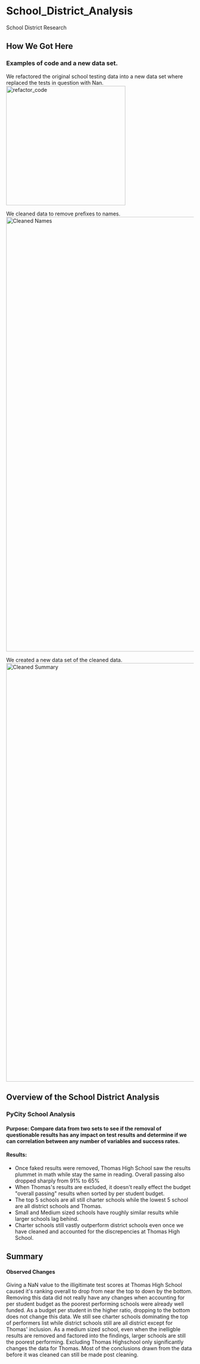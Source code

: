 # School_District_Analysis
School District Research

## How We Got Here
### Examples of code and a new data set.
We refactored the original school testing data into a new data set where replaced the tests in question with Nan.
<img width="320" alt="refactor_code" src="https://user-images.githubusercontent.com/82114481/118425426-30cd2600-b697-11eb-958b-a911ee67fdd3.png">

We cleaned data to remove prefixes to names.
<img width="1165" alt="Cleaned Names" src="https://user-images.githubusercontent.com/82114481/118425368-0da27680-b697-11eb-89b1-622849aac3a8.png">

We created a new data set of the cleaned data.
<img width="1122" alt="Cleaned Summary" src="https://user-images.githubusercontent.com/82114481/118425706-b94bc680-b697-11eb-94f5-3a263c140826.png">

## Overview of the School District Analysis
### PyCity School Analysis
#### Purpose: Compare data from two sets to see if the removal of questionable results has any impact on test results and determine if we can correlation between any number of variables and success rates.
#### Results: 
- Once faked results were removed, Thomas High School saw the results plummet in math while stay the same in reading. Overall passing also dropped sharply from 91% to 65%
- When Thomas's results are excluded, it doesn't really effect the budget "overall passing" results when sorted by per student budget.
- The top 5 schools are all still charter schools while the lowest 5 school are all district schools and Thomas.
- Small and Medium sized schools have roughly similar results while larger schools lag behind.
- Charter schools still vastly outperform district schools even once we have cleaned and accounted for the discrepencies at Thomas High School.

## Summary
#### Observed Changes
Giving a NaN value to the illigitimate test scores at Thomas High School caused it's ranking overall to drop from near the top to down by the bottom. Removing this data did not really have any changes when accounting for per student budget as the poorest performing schools were already well funded. As a budget per student in the higher ratio, dropping to the bottom does not change this data. We still see charter schools dominating the top of performers list while district schools still are all district except for Thomas' inclusion. As a medium sized school, even when the inelligble results are removed and factored into the findings, larger schools are still the poorest performing. Excluding Thomas Highschool only significantly changes the data for Thomas. Most of the conclusions drawn from the data before it was cleaned can still be made post cleaning. 
